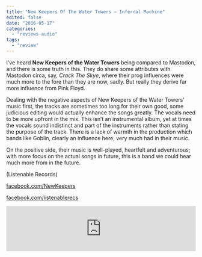 ```yaml
---
title: "New Keepers Of The Water Towers – Infernal Machine"
edited: false
date: "2016-05-17"
categories:
  - "reviews-audio"
tags:
  - "review"
---
```


I’ve heard **New Keepers of the Water Towers** being compared to Mastodon, and there is some truth in this. They do share some attributes with Mastodon circa, say, _Crack The Skye_, where their prog influences were much more to the fore than they are now, sadly. But really they derive far more influence from Pink Floyd.

Dealing with the negative aspects of New Keepers of the Water Towers’ music first, the tracks are sometimes too long for their own good, some judicious editing would actually enhance the songs greatly. The vocals need to be more upfront in the mix. This isn’t an instrumental album, yet at times the vocals sound indistinct and part of the instruments rather than stating the purpose of the track. There is a lack of warmth in the production which bands like Goblin, clearly an influence here, very much had in their music.

On the positive side, their music is well-played, heartfelt and adventurous; with more focus on the actual songs in future, this is a band we could hear much more from in the future.

(Listenable Records)

[facebook.com/NewKeepers](http://facebook.com/NewKeepers)

[facebook.com/listenablerecs](http://facebook.com/listenablerecs)

<iframe style="border: 0; width: 100%; height: 120px;" src="https://bandcamp.com/EmbeddedPlayer/album=1761464673/size=large/bgcol=ffffff/linkcol=0687f5/tracklist=false/artwork=small/transparent=true/" width="300" height="150" seamless=""><a href="http://listenable-records.bandcamp.com/album/infernal-machine">INFERNAL MACHINE by NEW KEEPERS OF THE WATER TOWERS</a></iframe>
